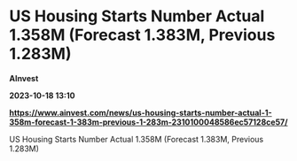 # US Housing Starts Number Actual 1.358M (Forecast 1.383M, Previous 1.283M)
**AInvest**

**2023-10-18 13:10**

**https://www.ainvest.com/news/us-housing-starts-number-actual-1-358m-forecast-1-383m-previous-1-283m-2310100048586ec57128ce57/**

US Housing Starts Number Actual 1.358M (Forecast 1.383M, Previous 1.283M)